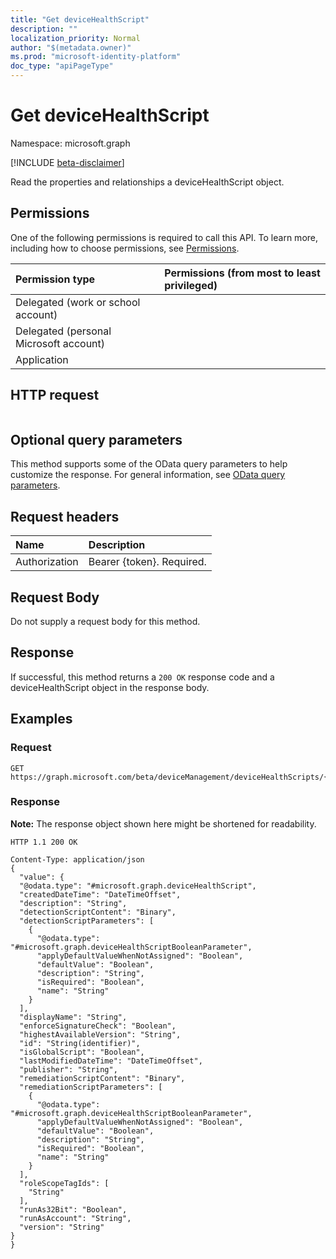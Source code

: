```yaml
---
title: "Get deviceHealthScript"
description: ""
localization_priority: Normal
author: "$(metadata.owner)"
ms.prod: "microsoft-identity-platform"
doc_type: "apiPageType"
---
```


# Get deviceHealthScript

Namespace: microsoft.graph

[!INCLUDE [beta-disclaimer](../../includes/beta-disclaimer.md)]

Read the properties and relationships a deviceHealthScript object.

## Permissions

One of the following permissions is required to call this API. To learn more, including how to choose permissions, see [Permissions](/graph/permissions-reference).

| Permission type                        | Permissions (from most to least privileged) |
| :------------------------------------- | :------------------------------------------ |
| Delegated (work or school account)     |                                             |
| Delegated (personal Microsoft account) |                                             |
| Application                            |                                             |

## HTTP request

<!-- {
  "blockType": "ignored"
}
-->

```http

```

## Optional query parameters

This method supports some of the OData query parameters to help customize the response. For general information, see [OData query parameters](/graph/query-parameters).

## Request headers

| Name          | Description               |
| :------------ | :------------------------ |
| Authorization | Bearer {token}. Required. |

## Request Body

<!-- Actions and Functions -->

<!-- CRUD Methods -->

Do not supply a request body for this method.

## Response

If successful, this method returns a `200 OK` response code and a deviceHealthScript object in the response body.

## Examples

### Request

<!-- {
  "blockType": "request",
  "name": "get_devicehealthscript"
}
-->

```http
GET https://graph.microsoft.com/beta/deviceManagement/deviceHealthScripts/{id}

```

### Response

**Note:** The response object shown here might be shortened for readability.

<!-- {
  "blockType": "response",
  "truncated": true,
  "@odata.type": "microsoft.management.services.api.deviceHealthScript"
}
-->

```http
HTTP 1.1 200 OK

Content-Type: application/json
{
  "value": {
  "@odata.type": "#microsoft.graph.deviceHealthScript",
  "createdDateTime": "DateTimeOffset",
  "description": "String",
  "detectionScriptContent": "Binary",
  "detectionScriptParameters": [
    {
      "@odata.type": "#microsoft.graph.deviceHealthScriptBooleanParameter",
      "applyDefaultValueWhenNotAssigned": "Boolean",
      "defaultValue": "Boolean",
      "description": "String",
      "isRequired": "Boolean",
      "name": "String"
    }
  ],
  "displayName": "String",
  "enforceSignatureCheck": "Boolean",
  "highestAvailableVersion": "String",
  "id": "String(identifier)",
  "isGlobalScript": "Boolean",
  "lastModifiedDateTime": "DateTimeOffset",
  "publisher": "String",
  "remediationScriptContent": "Binary",
  "remediationScriptParameters": [
    {
      "@odata.type": "#microsoft.graph.deviceHealthScriptBooleanParameter",
      "applyDefaultValueWhenNotAssigned": "Boolean",
      "defaultValue": "Boolean",
      "description": "String",
      "isRequired": "Boolean",
      "name": "String"
    }
  ],
  "roleScopeTagIds": [
    "String"
  ],
  "runAs32Bit": "Boolean",
  "runAsAccount": "String",
  "version": "String"
}
}

```